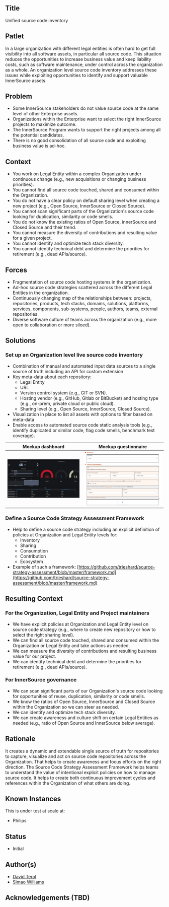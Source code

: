 ## Title

Unified source code inventory

## Patlet

In a large organization with different legal entities is often hard to get full visibility into all software assets, in particular all source code. This situation reduces the opportunities to increase business value and keep liability costs, such as software maintenance, under control across the organization as a whole. An organization level source code inventory addresses these issues while exploiting opportunities to identify and support valuable InnerSource assets.

## Problem

* Some InnerSource stakeholders do not value source code at the same level of other Enterprise assets.
* Organizations within the Enterprise want to select the right InnerSource projects to maximize outcome.
* The InnerSource Program wants to support the right projects among all the potential candidates.
* There is no good consolidation of all source code and exploiting business value is ad-hoc.

## Context

* You work on Legal Entity within a complex Organization under continuous change (e.g., new acquisitions or changing business priorities).
* You cannot find all source code touched, shared and consumed within the Organization.
* You do not have a clear policy on default sharing level when creating a new project (e.g., Open Source, InnerSource or Closed Source).
* You cannot scan significant parts of the Organization's source code looking for duplication, similarity or code smells.
* You do not know the existing ratios of Open Source, innerSource and Closed Source and their trend.
* You cannot measure the diversity of contributions and resulting value for a given project.
* You cannot identify and optimize tech stack diversity.
* You cannot identify technical debt and determine the priorities for retirement (e.g., dead APIs/source).

## Forces

* Fragmentation of source code hosting systems in the organization.
* Ad-hoc source code strategies scattered across the different Legal Entities in the organization.
* Continuously changing map of the relationships between: projects, repositories, products, tech stacks, domains, solutions, platforms, services, components, sub-systems, people, authors, teams, external repositories.
* Diverse software culture of teams across the organization (e.g., more open to collaboration or more siloed).

## Solutions

### Set up an Organization level live source code inventory

* Combination of manual and automated input data sources to a single source of truth including an API for custom extension
* Key meta-data about each repository:
  * Legal Entity
  * URL
  * Version control system (e.g., GIT or SVN).
  * Hosting vendor (e.g., GitHub, Gitlab or BitBucket) and hosting type (e.g., on-prem, private cloud or public cloud).
  * Sharing level (e.g., Open Source, InnerSource, Closed Source).
* Visualization in place to list all assets with options to filter based on meta-data
* Enable access to automated source code static analysis tools (e.g., identify duplicated or similar code, flag code smells, benchmark test coverage).

Mockup dashboard             |  Mockup questionnaire
:-------------------------:|:-------------------------:
![Mockup dashboard](../../assets/img/source-code-inventory-mockup-dashboard.png)  |  ![Mockup questionnaire](../../assets/img/source-code-inventory-mockup-questionnaire.png)

### Define a Source Code Strategy Assessment Framework

* Help to define a source code strategy including an explicit definition of policies at Organization and Legal Entity levels for:
  * Inventory
  * Sharing
  * Consumption
  * Contribution
  * Ecosystem
* Example of such a framework: [https://github.com/trieshard/source-strategy-assessment/blob/master/framework.md](https://github.com/trieshard/source-strategy-assessment/blob/master/framework.md)

## Resulting Context

### For the Organization, Legal Entity and Project maintainers

* We have explicit policies at Organization and Legal Entity level on source code strategy (e.g., where to create new repository or how to select the right sharing level).
* We can find all source code touched, shared and consumed within the Organization or Legal Entity and take actions as needed.
* We can measure the diversity of contributions and resulting business value for our project.
* We can identify technical debt and determine the priorities for retirement (e.g., dead APIs/source).

### For InnerSource governance

* We can scan significant parts of our Organization's source code looking for opportunities of reuse, duplication, similarity or code smells.
* We know the ratios of Open Source, InnerSource and Closed Source within the Organization so we can steer as needed.
* We can identify and optimize tech stack diversity.
* We can create awareness and culture shift on certain Legal Entities as needed (e.g., ratio of Open Source and InnerSource below average).

## Rationale

It creates a dynamic and extendable single source of truth for repositories to capture, visualize and act on source code repositories across the Organization. That helps to create awareness and focus efforts on the right direction. The Source Code Strategy Assessment Framework helps teams to understand the value of intentional explicit policies on how to manage source code. It helps to create both continuous improvement cycles and references within the Organization of what others are doing.

## Known Instances

This is under test at scale at:

* Philips

## Status

* Initial

## Author(s)

* [David Terol](https://github.com/dterol23)
* [Simao Williams](mailto://me@simaos.net)

## Acknowledgements (TBD)
